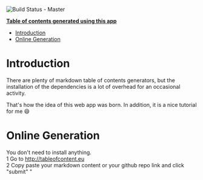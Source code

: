 ![Build Status - Master](https://travis-ci.org/raychenon/play-table-of-contents.svg?branch=master)

**[Table of contents generated using this app](https://tableofcontents.herokuapp.com)**

- [Introduction](#introduction)
- [Online Generation](#online-generation)

# Introduction
There are plenty of markdown table of contents generators, but the installation of the dependencies
 is a lot of overhead for an occasional activity.
 
That's how the idea of this web app was born. In addition, it is a nice tutorial for me :smile:
 
# Online Generation
You don't need to install anything.
<br>1 Go to http://tableofcontent.eu
<br>2 Copy paste your markdown content or your github repo link and click "submit"
"
